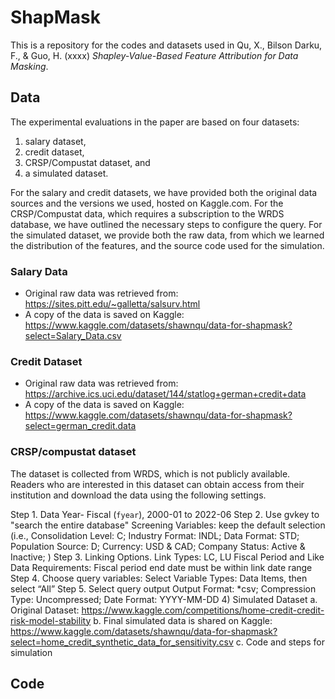 # ShapMask
This is a repository for the codes and datasets used in Qu, X., Bilson Darku, F., \& Guo, H. (xxxx) *Shapley-Value-Based Feature Attribution for Data Masking*.

## Data
The experimental evaluations in the paper are based on four datasets: 
1. salary dataset, 
2. credit dataset, 
3. CRSP/Compustat dataset, and 
4. a simulated dataset. 
  
For the salary and credit datasets, we have provided both the original data sources and the versions we used, hosted on Kaggle.com. For the CRSP/Compustat data, which requires a subscription to the WRDS database, we have outlined the necessary steps to configure the query. For the simulated dataset, we provide both the raw data, from which we learned the distribution of the features, and the source code used for the simulation.

### Salary Data
+ Original raw data was retrieved from:  https://sites.pitt.edu/~galletta/salsurv.html
+ A copy of the data is saved on Kaggle: https://www.kaggle.com/datasets/shawnqu/data-for-shapmask?select=Salary_Data.csv 

### Credit Dataset
+ Original raw data was retrieved from:  https://archive.ics.uci.edu/dataset/144/statlog+german+credit+data
+ A copy of the data is saved on Kaggle: https://www.kaggle.com/datasets/shawnqu/data-for-shapmask?select=german_credit.data 

### CRSP/compustat dataset
The dataset is collected from WRDS, which is not publicly available. Readers who are interested in this dataset can obtain access from their institution and download the data using the following settings. 

  Step 1. Data Year- Fiscal (`fyear`), 2000-01 to 2022-06
  Step 2. Use gvkey to "search the entire database"
          Screening Variables: keep the default selection (i.e., Consolidation Level: C; Industry Format: INDL; Data Format: STD; Population Source: D; Currency: USD & CAD; Company Status: Active & Inactive; )
Step 3. Linking Options. 
Link Types: LC, LU
Fiscal Period and Like Data Requirements: Fiscal period end date must be within link date range
Step 4. Choose query variables:
Select Variable Types: Data Items, then select “All”
Step 5. Select query output
Output Format: *csv; Compression Type: Uncompressed; Date Format: YYYY-MM-DD
4)	Simulated Dataset
a.	Original Dataset: https://www.kaggle.com/competitions/home-credit-credit-risk-model-stability
b.	Final simulated data is shared on Kaggle: https://www.kaggle.com/datasets/shawnqu/data-for-shapmask?select=home_credit_synthetic_data_for_sensitivity.csv 
c.	Code and steps for simulation


## Code

